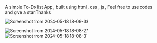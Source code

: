A simple To-Do list App , built using html , css , js , Feel free to use codes and give a star!Thanks


![Screenshot from 2024-05-18 18-09-38](https://github.com/mehedihassan0/HTML-CSS-JS-Web-Projects/assets/106251826/6fbaf78d-39ec-45e5-9f77-ba1330e6d30b)

![Screenshot from 2024-05-18 18-08-27](https://github.com/mehedihassan0/HTML-CSS-JS-Web-Projects/assets/106251826/915f3d14-bb73-43bf-9137-3a04f96459bd)
![Screenshot from 2024-05-18 18-08-31](https://github.com/mehedihassan0/HTML-CSS-JS-Web-Projects/assets/106251826/9d1610da-f959-4c42-a021-eca565ff2d73)
